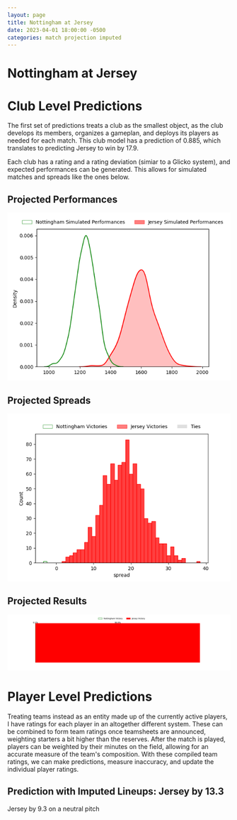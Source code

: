 ```yaml
---  
layout: page  
title: Nottingham at Jersey  
date: 2023-04-01 18:00:00 -0500  
categories: match projection imputed  
---
```

# Nottingham at Jersey

# Club Level Predictions


The first set of predictions treats a club as the smallest object, as the club develops its members, organizes a gameplan, and deploys its players as needed for each match. This club model has a prediction of 0.885, which translates to predicting Jersey to win by 17.9.

Each club has a rating and a rating deviation (simiar to a Glicko system), and expected performances can be generated. This allows for simulated matches and spreads like the ones below.
## Projected Performances


![Projected Performances](plots/performances_2023-04-01-Jersey-Nottingham.png)
## Projected Spreads


![Projected Spreads](plots/spreads_2023-04-01-Jersey-Nottingham.png)
## Projected Results


![Projected Results](plots/resultbar_2023-04-01-Jersey-Nottingham.png)
# Player Level Predictions


Treating teams instead as an entity made up of the currently active players, I have ratings for each player in an altogether different system. These can be combined to form team ratings once teamsheets are announced, weighting starters a bit higher than the reserves. After the match is played, players can be weighted by their minutes on the field, allowing for an accurate measure of the team's composition. With these compiled team ratings, we can make predictions, measure inaccuracy, and update the individual player ratings.
## Prediction with Imputed Lineups: Jersey by 13.3


Jersey by 9.3 on a neutral pitch

